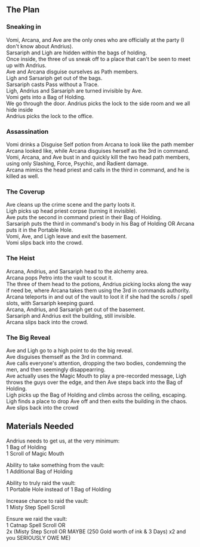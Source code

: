 ## The Plan
### Sneaking in 
Vomi, Arcana, and Ave are the only ones who are officially at the party (I don't know about Andrius). \
Sarsariph and Ligh are hidden within the bags of holding. \
Once inside, the three of us sneak off to a place that can't be seen to meet up with Andrius. \
Ave and Arcana disguise ourselves as Path members. \
Ligh and Sarsariph get out of the bags. \
Sarsariph casts Pass without a Trace. \
Ligh, Andrius and Sarsariph are turned invisible by Ave. \
Vomi gets into a Bag of Holding. \
We go through the door. Andrius picks the lock to the side room and we all hide inside \
Andrius picks the lock to the office. 

### Assassination
Vomi drinks a Disguise Self potion from Arcana to look like the path member Arcana looked like, while Arcana disguises herself as the 3rd in command. \
Vomi, Arcana, and Ave bust in and quickly kill the two head path members, using only Slashing, Force, Psychic, and Radient damage. \
Arcana mimics the head priest and calls in the third in command, and he is killed as well. 

### The Coverup
Ave cleans up the crime scene and the party loots it. \
Ligh picks up head priest corpse (turning it invisible). \
Ave puts the second in command priest in their Bag of Holding. \
Sarsariph puts the third in command's body in his Bag of Holding OR Arcana puts it in the Portable Hole. \
Vomi, Ave, and Ligh leave and exit the basement. \
Vomi slips back into the crowd. 

### The Heist
Arcana, Andrius, and Sarsariph head to the alchemy area. \
Arcana pops Petro into the vault to scout it. \
The three of them head to the potions, Andrius picking locks along the way if need be, where Arcana takes them using the 3rd in commands authority. \
Arcana teleports in and out of the vault to loot it if she had the scrolls / spell slots, with Sarsariph keeping guard. \
Arcana, Andrius, and Sarsariph get out of the basement. \
Sarsariph and Andrius exit the building, still invisible. \
Arcana slips back into the crowd. 

### The Big Reveal
Ave and Ligh go to a high point to do the big reveal. \
Ave disguises themself as the 3rd in command. \
Ave calls everyone's attention, dropping the two bodies, condemning the men, and then seemingly disappearring. \
Ave actually uses the Magic Mouth to play a pre-recorded message, Ligh throws the guys over the edge, and then Ave steps back into the Bag of Holding. \
Ligh picks up the Bag of Holding and climbs across the ceiling, escaping. \
Ligh finds a place to drop Ave off and then exits the building in the chaos. \
Ave slips back into the crowd 

## Materials Needed
Andrius needs to get us, at the very minimum: \
1 Bag of Holding \
1 Scroll of Magic Mouth 

Ability to take something from the vault: \
1 Additional Bag of Holding 

Ability to truly raid the vault: \
1 Portable Hole instead of 1 Bag of Holding

Increase chance to raid the vault: \
1 Misty Step Spell Scroll 

Ensure we raid the vault: \
1 Catnap Spell Scroll OR \
2x (Misty Step Scroll OR MAYBE (250 Gold worth of ink & 3 Days) x2 and you SERIOUSLY OWE ME)
